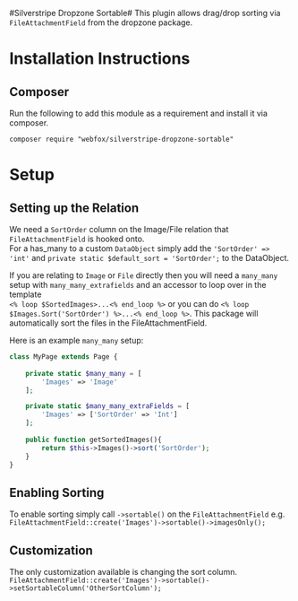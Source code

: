 #Silverstripe Dropzone Sortable#
This plugin allows drag/drop sorting via `FileAttachmentField` from the dropzone package.

# Installation Instructions #
## Composer ##
Run the following to add this module as a requirement and install it via composer.

```
composer require "webfox/silverstripe-dropzone-sortable"
```

# Setup #

## Setting up the Relation ##
We need a `SortOrder` column on the Image/File relation that `FileAttachmentField` is hooked onto.  
For a has_many to a custom `DataObject` simply add the `'SortOrder' => 'int'` and `private static $default_sort = 'SortOrder';` to the DataObject.

If you are relating to `Image` or `File` directly then you will need a `many_many` setup with `many_many_extrafields` and an accessor to loop over in the template  
`<% loop $SortedImages>...<% end_loop %>` or you can do `<% loop $Images.Sort('SortOrder') %>...<% end_loop %>`.
 This package will automatically sort the files in the FileAttachmentField.
 
 Here is an example `many_many` setup:

````PHP
class MyPage extends Page {
    
    private static $many_many = [
        'Images' => 'Image'
    ];

    private static $many_many_extraFields = [
        'Images' => ['SortOrder' => 'Int']
    ];
    
    public function getSortedImages(){
        return $this->Images()->sort('SortOrder');
    }
}
````

## Enabling Sorting ##
To enable sorting simply call `->sortable()` on the `FileAttachmentField` e.g. `FileAttachmentField::create('Images')->sortable()->imagesOnly();`

## Customization ##
The only customization available is changing the sort column. `FileAttachmentField::create('Images')->sortable()->setSortableColumn('OtherSortColumn');`